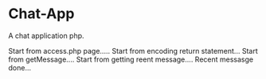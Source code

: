 # Chat-App
A chat application php.

Start from access.php page.....
Start from encoding return statement...
Start from getMessage....
Start from getting reent message....
Recent messasge done...
